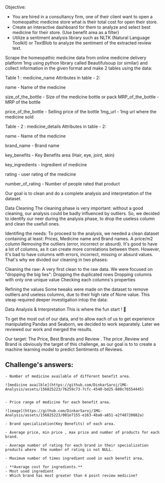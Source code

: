 Objective:
- You are hired in a consultancy firm, one of their client want to open a homeopathic medicine store what is their total cost for open their store.
-  Create an interactive dashboard for them to analyze and select best medicine for their store. (Use benefit area as a filter)
- Utilize a sentiment analysis library such as NLTK (Natural Language Toolkit) or TextBlob to analyze the sentiment of the extracted review text.

Scrape the homeopathic medicine data from online medicine delivery platform 1mg using python library called Beautifulsoup (or similar) and collect information
in the given format and make 2 tables using the data:
 
Table 1 : medicine_name
Attributes in table - 2:

name - Name of the medicine

size_of_the_bottle - Size of the medicine bottle or pack MRP_of_the_bottle - MRP of the bottle

price_of_the_bottle - Selling price of the bottle 1mg_url - 1mg url where the medicine sold

Table - 2 : medicine_details
Attributes in table - 2:

name - Name of the medicine

brand_name - Brand name

key_benefits - Key Benefits area (Hair, eye, joint, skin)

key_ingredients - Ingredient of medicine

rating - user rating of the medicine

number_of_rating - Number of people rated that product

Our goal is to clean and do a complete analysis and interpretation of the dataset. 

Data Cleaning
The cleaning phase is very important: without a good cleaning, our analysis could be badly influenced by outliers. So,
we decided to identify our neer during the analysis phase, to drop the useless column and clean the usefull ones.

Identifing the needs:
To proceed to the analysis, we needed a clean dataset containing at least:
Prices, Medicine name  and Brand names.
A price/m2 column
Removing the outliers (error, incorrect or absurd).
It's good to have a lot of columns, as it can create more correlations between them. However, it's bad to have columns with errors,
incorrect, missing or absurd values. That's why we divided our cleaning in two phases:

Cleaning the raw:
A very first clean to the raw data. We were focused on "dropping the big lies":
Dropping the duplicated rows
Dropping columns with only one unique value
Checking each columns's properties


Refining the values
Some tweaks were made on the dataset to remove outliers and useless columns, due to their high rate of None value. This steap required deeper investigation intop the data:

 Data Analysis & Interpretation
This is where the fun start ! 🥳


To get the most out of our data, and to allow each of us to get experience manipulating Pandas and Seaborn, we decided to work separately.
Later we reviewed our work and merged the results.

Our target: The Price,  Best Brands and Review .
The price ,Review and Brand is obviously the target of this challenge, as our goal is to to create a machine learning model to predict Sentiments of Reviews.

Challenge's answers:
- 
    - Number of medicine available of different benefit area.
   
    ![medicine availble](https://github.com/DinkarSaroj/1MG-Analysis/assets/156825223/76259c73-7cfc-4540-bd25-688c76554445)


    - Price range of medicine for each benefit area.
   
    ![image](https://github.com/DinkarSaroj/1MG-Analysis/assets/156825223/001e7155-e163-4ba8-a851-e2f48720882a)

    - Brand specialization(Key Benefits) of each area.
    
    - Average price, min price , max price and number of products for each brand.
    
    - Average number of rating for each brand in their specialization products where  the number of rating is not NULL.
    
    - Maximum number of times ingredient used in each benefit area.
    
    - **Average cost for ingredients.**
    - Most used ingredient
    - Which brand has most greater than 4 point review medicine?
